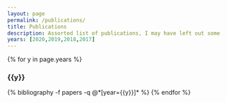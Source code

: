```yaml
---
layout: page
permalink: /publications/
title: Publications
description: Assorted list of publications, I may have left out some
years: [2020,2019,2018,2017]
---
```


{% for y in page.years %}
  <h3 class="year">{{y}}</h3>
  {% bibliography -f papers -q @*[year={{y}}]* %}
{% endfor %}
